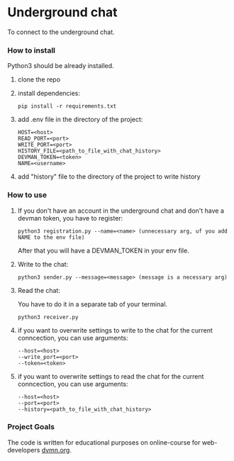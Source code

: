 # Underground chat

To connect to the underground chat.

### How to install
Python3 should be already installed.

1) clone the repo
2) install dependencies:
    ```
    pip install -r requirements.txt
    ```
   
3) add .env file in the directory of the project:
    ```
    HOST=<host>
    READ_PORT=<port>
    WRITE_PORT=<port>
    HISTORY_FILE=<path_to_file_with_chat_history>
    DEVMAN_TOKEN=<token>
    NAME=<username>
    ```
4) add "history" file to the directory of the project to write history

### How to use
1) If you don't have an account in the underground chat and don't have a devman token, you have to register:
    ```
    python3 registration.py --name=<name> (unnecessary arg, uf you add NAME to the env file)
    ```
    
    After that you will have a DEVMAN_TOKEN in your env file.

2) Write to the chat: 
    ```
    python3 sender.py --message=<message> (message is a necessary arg)
    ```
3) Read the chat: 

    You have to do it in a separate tab of your terminal.

    ```
    python3 receiver.py
    ```
4) if you want to overwrite settings to write to the chat for the current conncection, you can use arguments:
    ```
    --host=<host>
    --write_port=<port>
    --token=<token>
    ```

5) if you want to overwrite settings to read the chat for the current conncection, you can use arguments:
    ```
    --host=<host>
    --port=<port>
    --history=<path_to_file_with_chat_history>
    ```

### Project Goals

The code is written for educational purposes on online-course for web-developers [dvmn.org](https://dvmn.org/).
